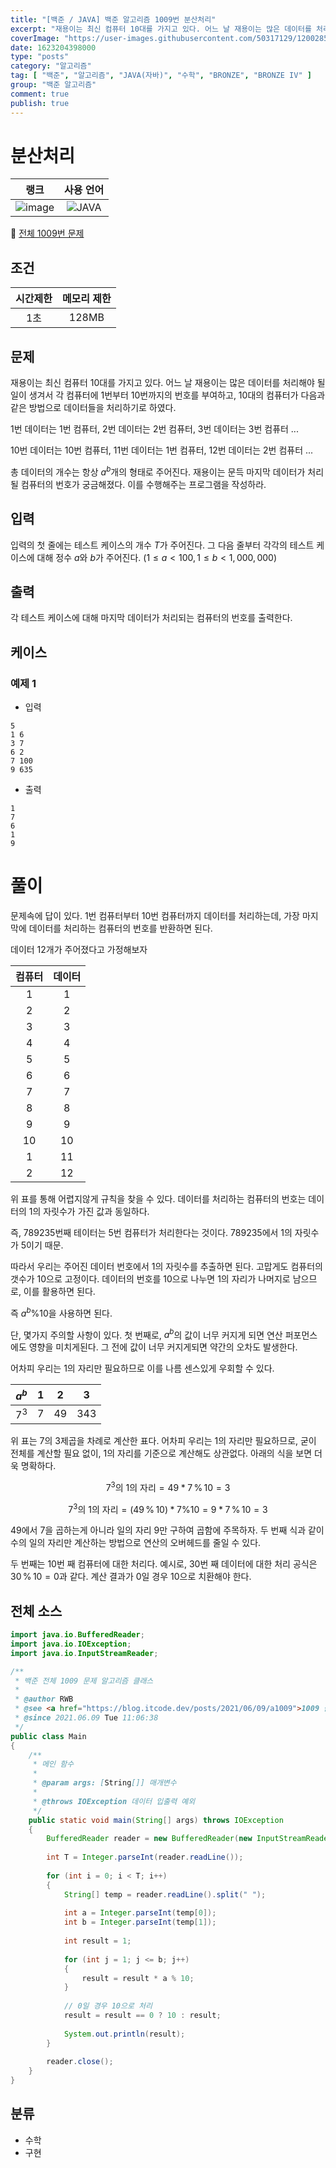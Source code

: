 ```yaml
---
title: "[백준 / JAVA] 백준 알고리즘 1009번 분산처리"
excerpt: "재용이는 최신 컴퓨터 10대를 가지고 있다. 어느 날 재용이는 많은 데이터를 처리해야 될 일이 생겨서 각 컴퓨터에 1번부터 10번까지의 번호를 부여하고, 10대의 컴퓨터가 다음과 같은 방법으로 데이터들을 처리하기로 하였다."
coverImage: "https://user-images.githubusercontent.com/50317129/120028591-d5ece480-c02f-11eb-88f0-e14fc647dd81.png"
date: 1623204398000
type: "posts"
category: "알고리즘"
tag: [ "백준", "알고리즘", "JAVA(자바)", "수학", "BRONZE", "BRONZE IV" ]
group: "백준 알고리즘"
comment: true
publish: true
---
```


# 분산처리

|                            랭크                            |                                                      사용 언어                                                      |
| :--------------------------------------------------------: | :-----------------------------------------------------------------------------------------------------------------: |
| ![image](https://d2gd6pc034wcta.cloudfront.net/tier/2.svg) | ![JAVA](https://shields.io/badge/java-JDK%2014-lightgray?logo=java&style=plastic&logoColor=white&labelColor=orange) |

🔗 [전체 1009번 문제](https://www.acmicpc.net/problem/1009)

## 조건

| 시간제한 | 메모리 제한 |
| :------: | :---------: |
|   1초    |    128MB    |

## 문제

재용이는 최신 컴퓨터 10대를 가지고 있다. 어느 날 재용이는 많은 데이터를 처리해야 될 일이 생겨서 각 컴퓨터에 1번부터 10번까지의 번호를 부여하고, 10대의 컴퓨터가 다음과 같은 방법으로 데이터들을 처리하기로 하였다.

1번 데이터는 1번 컴퓨터, 2번 데이터는 2번 컴퓨터, 3번 데이터는 3번 컴퓨터 ...

10번 데이터는 10번 컴퓨터, 11번 데이터는 1번 컴퓨터, 12번 데이터는 2번 컴퓨터 ...

총 데이터의 개수는 항상 $a^b$개의 형태로 주어진다. 재용이는 문득 마지막 데이터가 처리될 컴퓨터의 번호가 궁금해졌다. 이를 수행해주는 프로그램을 작성하라.

## 입력

입력의 첫 줄에는 테스트 케이스의 개수 $T$가 주어진다. 그 다음 줄부터 각각의 테스트 케이스에 대해 정수 $a$와 $b$가 주어진다. $(1 ≤ a < 100, 1 ≤ b < 1,000,000)$

## 출력

각 테스트 케이스에 대해 마지막 데이터가 처리되는 컴퓨터의 번호를 출력한다.

## 케이스

### 예제 1

+ 입력

``` tc
5
1 6
3 7
6 2
7 100
9 635
```

+ 출력

``` tc
1
7
6
1
9
```

# 풀이

문제속에 답이 있다. 1번 컴퓨터부터 10번 컴퓨터까지 데이터를 처리하는데, 가장 마지막에 데이터를 처리하는 컴퓨터의 번호를 반환하면 된다.

데이터 12개가 주어졌다고 가정해보자

| 컴퓨터 | 데이터 |
| :----: | :----: |
|   1    |   1    |
|   2    |   2    |
|   3    |   3    |
|   4    |   4    |
|   5    |   5    |
|   6    |   6    |
|   7    |   7    |
|   8    |   8    |
|   9    |   9    |
|   10   |   10   |
|   1    |   11   |
|   2    |   12   |

위 표를 통해 어렵지않게 규칙을 찾을 수 있다. <span class="green-A400">데이터를 처리하는 컴퓨터의 번호는 데이터의 1의 자릿수가 가진 값과 동일</span>하다.

즉, 789235번째 테이터는 5번 컴퓨터가 처리한다는 것이다. 789235에서 1의 자릿수가 5이기 때문.

따라서 <span class="green-A400">우리는 주어진 데이터 번호에서 1의 자릿수를 추출</span>하면 된다. 고맙게도 컴퓨터의 갯수가 10으로 고정이다. <span class="green-A400">데이터의 번호를 10으로 나누면 1의 자리가 나머지로 남으므로, 이를 활용</span>하면 된다.

즉 $a^b \% 10$을 사용하면 된다.

단, 몇가지 주의할 사항이 있다. 첫 번째로, $a^b$의 값이 너무 커지게 되면 연산 퍼포먼스에도 영향을 미치게된다. 그 전에 값이 너무 커지게되면 약간의 오차도 발생한다.

어차피 우리는 1의 자리만 필요하므로 이를 나름 센스있게 우회할 수 있다.

| $a^b$ |   1   |   2   |   3   |
| :---: | :---: | :---: | :---: |
| $7^3$ |   7   |  49   |  343  |

위 표는 7의 3제곱을 차례로 계산한 표다. 어차피 우리는 1의 자리만 필요하므로, 굳이 <span class="orange-A400">전체를 계산할 필요 없이, 1의 자리를 기준으로 계산</span>해도 상관없다. 아래의 식을 보면 더욱 명확하다.

$$
7^3\text{의 1의 자리} = 49 * 7 \, \% \, 10 = 3
$$

$$
7^3\text{의 1의 자리} = (49 \, \% \, 10) * 7 \% 10 = 9 * 7 \, \% \, 10 = 3
$$

49에서 7을 곱하는게 아니라 <span class="green-A400">일의 자리 9만 구하여 곱함</span>에 주목하자. 두 번째 식과 같이 <span class="green-A400">수의 일의 자리만 계산하는 방법</span>으로 연산의 오버헤드를 줄일 수 있다.

두 번째는 10번 째 컴퓨터에 대한 처리다. 예시로, 30번 째 데이터에 대한 처리 공식은 $30 \, \% \, 10 = 0$과 같다. <span class="orange-A400">계산 결과가 0일 경우 10으로 치환</span>해야 한다.

## 전체 소스

``` java
import java.io.BufferedReader;
import java.io.IOException;
import java.io.InputStreamReader;

/**
 * 백준 전체 1009 문제 알고리즘 클래스
 *
 * @author RWB
 * @see <a href="https://blog.itcode.dev/posts/2021/06/09/a1009">1009 풀이</a>
 * @since 2021.06.09 Tue 11:06:38
 */
public class Main
{
	/**
	 * 메인 함수
	 *
	 * @param args: [String[]] 매개변수
	 *
	 * @throws IOException 데이터 입출력 예외
	 */
	public static void main(String[] args) throws IOException
	{
		BufferedReader reader = new BufferedReader(new InputStreamReader(System.in));
		
		int T = Integer.parseInt(reader.readLine());
		
		for (int i = 0; i < T; i++)
		{
			String[] temp = reader.readLine().split(" ");
			
			int a = Integer.parseInt(temp[0]);
			int b = Integer.parseInt(temp[1]);
			
			int result = 1;
			
			for (int j = 1; j <= b; j++)
			{
				result = result * a % 10;
			}
			
			// 0일 경우 10으로 처리
			result = result == 0 ? 10 : result;
			
			System.out.println(result);
		}
		
		reader.close();
	}
}
```

## 분류

* 수학
* 구현